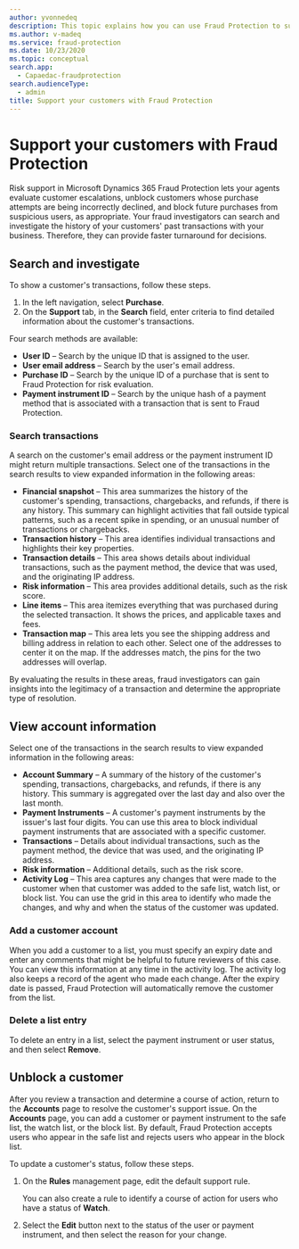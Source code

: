 ```yaml
---
author: yvonnedeq
description: This topic explains how you can use Fraud Protection to support your customers.
ms.author: v-madeq
ms.service: fraud-protection
ms.date: 10/23/2020
ms.topic: conceptual 
search.app: 
  - Capaedac-fraudprotection
search.audienceType:
  - admin
title: Support your customers with Fraud Protection
---
```


# Support your customers with Fraud Protection

Risk support in Microsoft Dynamics 365 Fraud Protection lets your agents evaluate customer escalations, unblock customers whose purchase attempts are being incorrectly declined, and block future purchases from suspicious users, as appropriate. Your fraud investigators can search and investigate the history of your customers' past transactions with your business. Therefore, they can provide faster turnaround for decisions.

## Search and investigate

To show a customer's transactions, follow these steps.

1. In the left navigation, select **Purchase**.
2. On the **Support** tab, in the **Search** field, enter criteria to find detailed information about the customer's transactions.

Four search methods are available:

- **User ID** – Search by the unique ID that is assigned to the user.
- **User email address** – Search by the user's email address.
- **Purchase ID** – Search by the unique ID of a purchase that is sent to Fraud Protection for risk evaluation.
- **Payment instrument ID** – Search by the unique hash of a payment method that is associated with a transaction that is sent to Fraud Protection.

### Search transactions

A search on the customer's email address or the payment instrument ID might return multiple transactions. Select one of the transactions in the search results to view expanded information in the following areas:

- **Financial snapshot** – This area summarizes the history of the customer's spending, transactions, chargebacks, and refunds, if there is any history. This summary can highlight activities that fall outside typical patterns, such as a recent spike in spending, or an unusual number of transactions or chargebacks.
- **Transaction history** – This area identifies individual transactions and highlights their key properties.
- **Transaction details** – This area shows details about individual transactions, such as the payment method, the device that was used, and the originating IP address.
- **Risk information** – This area provides additional details, such as the risk score.
- **Line items** – This area itemizes everything that was purchased during the selected transaction. It shows the prices, and applicable taxes and fees.
- **Transaction map** – This area lets you see the shipping address and billing address in relation to each other. Select one of the addresses to center it on the map. If the addresses match, the pins for the two addresses will overlap.

By evaluating the results in these areas, fraud investigators can gain insights into the legitimacy of a transaction and determine the appropriate type of resolution.

## View account information

Select one of the transactions in the search results to view expanded information in the following areas:

- **Account Summary** – A summary of the history of the customer's spending, transactions, chargebacks, and refunds, if there is any history. This summary is aggregated over the last day and also over the last month.
- **Payment Instruments** – A customer's payment instruments by the issuer's last four digits. You can use this area to block individual payment instruments that are associated with a specific customer.
- **Transactions** – Details about individual transactions, such as the payment method, the device that was used, and the originating IP address.
- **Risk information** – Additional details, such as the risk score.
- **Activity Log** – This area captures any changes that were made to the customer when that customer was added to the safe list, watch list, or block list. You can use the grid in this area to identify who made the changes, and why and when the status of the customer was updated.

### Add a customer account

When you add a customer to a list, you must specify an expiry date and enter any comments that might be helpful to future reviewers of this case. You can view this information at any time in the activity log. The activity log also keeps a record of the agent who made each change. After the expiry date is passed, Fraud Protection will automatically remove the customer from the list.

### Delete a list entry

To delete an entry in a list, select the payment instrument or user status, and then select **Remove**.

## Unblock a customer

After you review a transaction and determine a course of action, return to the **Accounts** page to resolve the customer's support issue. On the **Accounts** page, you can add a customer or payment instrument to the safe list, the watch list, or the block list. By default, Fraud Protection accepts users who appear in the safe list and rejects users who appear in the block list.

To update a customer's status, follow these steps.

1. On the **Rules** management page, edit the default support rule.

    You can also create a rule to identify a course of action for users who have a status of **Watch**.

1. Select the **Edit** button next to the status of the user or payment instrument, and then select the reason for your change.
